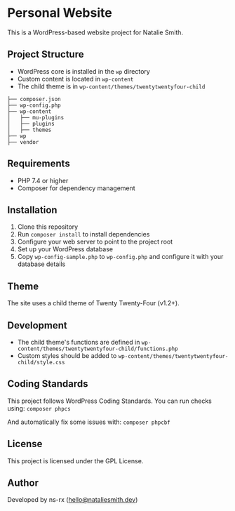 # Personal Website

This is a WordPress-based website project for Natalie Smith.

## Project Structure

- WordPress core is installed in the `wp` directory
- Custom content is located in `wp-content`
- The child theme is in `wp-content/themes/twentytwentyfour-child`
```
├── composer.json
├── wp-config.php
├── wp-content
│   ├── mu-plugins
│   ├── plugins
│   ├── themes
├── wp
├── vendor
```

## Requirements

- PHP 7.4 or higher
- Composer for dependency management

## Installation

1. Clone this repository
2. Run `composer install` to install dependencies
3. Configure your web server to point to the project root
4. Set up your WordPress database
5. Copy `wp-config-sample.php` to `wp-config.php` and configure it with your database details

## Theme

The site uses a child theme of Twenty Twenty-Four (v1.2+).

## Development

- The child theme's functions are defined in `wp-content/themes/twentytwentyfour-child/functions.php`
- Custom styles should be added to `wp-content/themes/twentytwentyfour-child/style.css`

## Coding Standards

This project follows WordPress Coding Standards. You can run checks using:
`composer phpcs`

And automatically fix some issues with:
`composer phpcbf`

## License

This project is licensed under the GPL License.

## Author

Developed by ns-rx (hello@nataliesmith.dev)